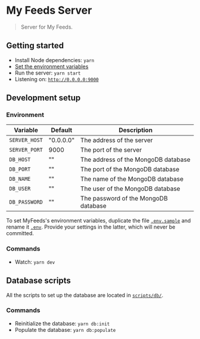 # My Feeds Server

> Server for My Feeds.

## Getting started

* Install Node dependencies: `yarn`
* [Set the environment variables](#environment)
* Run the server: `yarn start`
* Listening on: [`http://0.0.0.0:9000`](http://0.0.0.0:9000)

## Development setup

### Environment

| Variable      | Default   | Description                          |
|---------------|-----------|--------------------------------------|
| `SERVER_HOST` | "0.0.0.0" | The address of the server            |
| `SERVER_PORT` | 9000      | The port of the server               |
| `DB_HOST`     | ""        | The address of the MongoDB database  |
| `DB_PORT`     | ""        | The port of the MongoDB database     |
| `DB_NAME`     | ""        | The name of the MongoDB database     |
| `DB_USER`     | ""        | The user of the MongoDB database     |
| `DB_PASSWORD` | ""        | The password of the MongoDB database |

To set MyFeeds's environment variables, duplicate the file [`.env.sample`](.env.sample) and rename it [`.env`](.env). Provide your settings in the latter, which will never be committed.

### Commands

* Watch: `yarn dev`

## Database scripts

All the scripts to set up the database are located in [`scripts/db/`](scripts/db/).

### Commands

* Reinitialize the database: `yarn db:init`
* Populate the database: `yarn db:populate`
